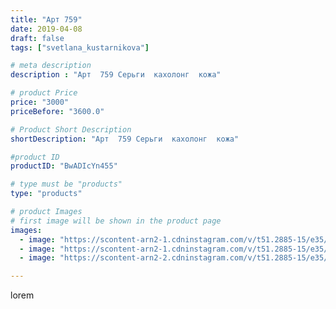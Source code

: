 ```yaml
---
title: "Арт 759"
date: 2019-04-08
draft: false
tags: ["svetlana_kustarnikova"]

# meta description
description : "Арт  759 Серьги  кахолонг  кожа"

# product Price
price: "3000"
priceBefore: "3600.0"

# Product Short Description
shortDescription: "Арт  759 Серьги  кахолонг  кожа"

#product ID
productID: "BwADIcYn455"

# type must be "products"
type: "products"

# product Images
# first image will be shown in the product page
images:
  - image: "https://scontent-arn2-1.cdninstagram.com/v/t51.2885-15/e35/55734810_2254632898132900_3962971812488247482_n.jpg?se=8&tp=1&_nc_ht=scontent-arn2-1.cdninstagram.com&_nc_cat=104&_nc_ohc=HKRtYVx_DnEAX9XCwo5&ccb=7-4&oh=14fb6a4e6e9b54f22b86a59d45868efd&oe=60816D7B&ig_cache_key=MjAxNzYyNjQwNDk2MDQzOTcwNQ%3D%3D.2-ccb7-4"
  - image: "https://scontent-arn2-1.cdninstagram.com/v/t51.2885-15/e35/56226307_648090702301347_8329970293168636388_n.jpg?tp=1&_nc_ht=scontent-arn2-1.cdninstagram.com&_nc_cat=103&_nc_ohc=pGcUSFyYCwUAX8Y4610&ccb=7-4&oh=98861609162a8a549fb9b3fd24ae6cac&oe=6082E88C&ig_cache_key=MjAxNzYyNjQwNDk4NTczMTk3Mw%3D%3D.2-ccb7-4"
  - image: "https://scontent-arn2-2.cdninstagram.com/v/t51.2885-15/e35/55872723_635185226940456_1008592336744409788_n.jpg?se=8&tp=1&_nc_ht=scontent-arn2-2.cdninstagram.com&_nc_cat=100&_nc_ohc=8-IwJgesjO4AX-uA28q&ccb=7-4&oh=7d5fa8f2d25fb203d317378e889bcb8c&oe=60814FFF&ig_cache_key=MjAxNzYyNjQwNDk3NzE1NTE4OQ%3D%3D.2-ccb7-4"

---
```

lorem
